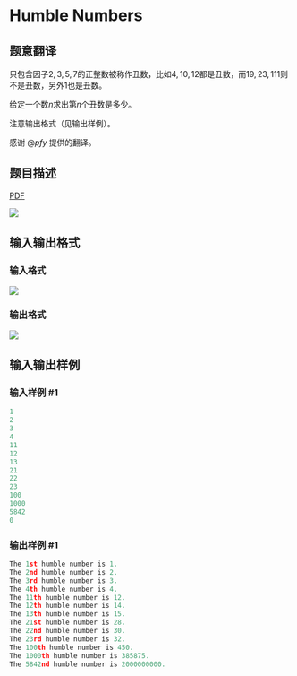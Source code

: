# Humble Numbers

## 题意翻译

只包含因子$2,3,5,7$的正整数被称作丑数，比如$4,10,12$都是丑数，而$19,23,111$则不是丑数，另外$1$也是丑数。

给定一个数$n$求出第$n$个丑数是多少。

注意输出格式（见输出样例）。

感谢 @_pfy_ 提供的翻译。

## 题目描述

[problemUrl]: https://uva.onlinejudge.org/index.php?option=com_onlinejudge&Itemid=8&category=6&page=show_problem&problem=384

[PDF](https://uva.onlinejudge.org/external/4/p443.pdf)

![](https://cdn.luogu.com.cn/upload/vjudge_pic/UVA443/040b38cbf0cc50563710f1bd461c9f195a8eb8fc.png)

## 输入输出格式

### 输入格式

![](https://cdn.luogu.com.cn/upload/vjudge_pic/UVA443/5074adbb9a8f10dc8bbc120113166df6a1e608a1.png)

### 输出格式

![](https://cdn.luogu.com.cn/upload/vjudge_pic/UVA443/652f75191c99eba847f050f7e55270a088271336.png)

## 输入输出样例

### 输入样例 #1

```cpp
1
2
3
4
11
12
13
21
22
23
100
1000
5842
0
```


### 输出样例 #1

```cpp
The 1st humble number is 1.
The 2nd humble number is 2.
The 3rd humble number is 3.
The 4th humble number is 4.
The 11th humble number is 12.
The 12th humble number is 14.
The 13th humble number is 15.
The 21st humble number is 28.
The 22nd humble number is 30.
The 23rd humble number is 32.
The 100th humble number is 450.
The 1000th humble number is 385875.
The 5842nd humble number is 2000000000.
```


